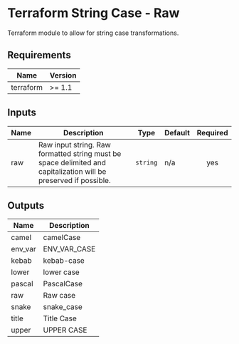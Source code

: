 # Terraform String Case - Raw

Terraform module to allow for string case transformations.

<!-- BEGIN_TF_DOCS -->
## Requirements

| Name | Version |
|------|---------|
| terraform | >= 1.1 |

## Inputs

| Name | Description | Type | Default | Required |
|------|-------------|------|---------|:--------:|
| raw | Raw input string.  Raw formatted string must be space delimited and capitalization will be preserved if possible. | `string` | n/a | yes |

## Outputs

| Name | Description |
|------|-------------|
| camel | camelCase |
| env\_var | ENV\_VAR\_CASE |
| kebab | kebab-case |
| lower | lower case |
| pascal | PascalCase |
| raw | Raw case |
| snake | snake\_case |
| title | Title Case |
| upper | UPPER CASE |
<!-- END_TF_DOCS -->
